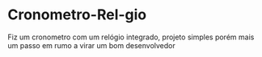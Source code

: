 # Cronometro-Rel-gio
Fiz um cronometro com um relógio integrado, projeto simples porém mais um passo em rumo a virar um bom desenvolvedor
